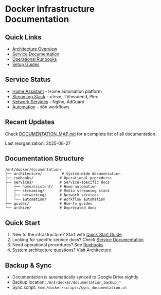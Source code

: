 # Docker Infrastructure Documentation

## Quick Links
- [Architecture Overview](./architecture/README.md)
- [Service Documentation](./services/README.md)
- [Operational Runbooks](./runbooks/README.md)
- [Setup Guides](./guides/README.md)

## Service Status
- [Home Assistant](./services/homeassistant/README.md) - Home automation platform
- [Streaming Stack](./services/streaming/README.md) - xTeve, TVheadend, Plex
- [Network Services](./services/networking/README.md) - Nginx, AdGuard
- [Automation](./services/automation/README.md) - n8n workflows

## Recent Updates
Check [DOCUMENTATION_MAP.md](./DOCUMENTATION_MAP.md) for a complete list of all documentation.

Last reorganization: 2025-08-27

## Documentation Structure
```
/mnt/docker/documentation/
├── architecture/         # System-wide documentation
├── runbooks/            # Operational procedures  
├── services/            # Service-specific docs
│   ├── homeassistant/   # Home automation
│   ├── streaming/       # Media streaming stack
│   ├── networking/      # Network services
│   └── automation/      # Workflow automation
├── guides/              # How-to guides
└── archive/             # Deprecated docs
```

## Quick Start
1. New to the infrastructure? Start with [Quick Start Guide](./guides/quick_start.md)
2. Looking for specific service docs? Check [Service Documentation](./services/README.md)
3. Need operational procedures? See [Runbooks](./runbooks/README.md)
4. System architecture questions? Visit [Architecture](./architecture/README.md)

## Backup & Sync
- Documentation is automatically synced to Google Drive nightly
- Backup location: `/mnt/docker/documentation_backup_*`
- Sync script: `/mnt/docker/scripts/sync_documentation.sh`